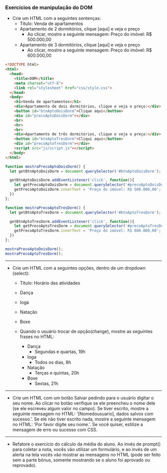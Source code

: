 ### Exercícios de manipulação do DOM


- Crie um HTML com a seguintes sentenças:
  - Título: Venda de apartamentos
  - Apartamento de 2 dormitórios, clique [aqui] e veja o preço
    - Ao clicar, mostre a seguinte mensagem: Preço do imóvel: R$ 500.000,00
  - Apartamento de 3 dormitórios, clique [aqui] e veja o preço
    - Ao clicar, mostre a seguinte mensagem: Preço do imóvel: R$ 600.000,00



```html
<!DOCTYPE html>
<html>
  <head>
    <title>DOM</title>
    <meta charset="utf-8">
    <link rel="stylesheet" href="css/style.css">
  </head>
  <body>
    <h1>Venda de apartamentos</h1>
    <div>Apartamento de dois dormitórios, clique e veja o preço:</div>
    <button id="btnAptoDoisDorm">Clique aqui</button>
    <div id="precoAptoDoisDorm"></div>
    <br>
    <hr>
    <br>
    <div>Apartamento de três dormitórios, clique e veja o preço:</div>
    <button id="btnAptoTresDorm">Cliqui aqui</button>
    <div id="precoAptoTresDorm"></div>
    <script src="js/script.js"></script>
  </body>
</html>
```

```js
function mostraPrecoAptoDoisDorm() {
  let getBtnAptoDoisDorm = document.querySelector('#btnAptoDoisDorm'); // variavel do botao

  getBtnAptoDoisDorm.addEventListener('click', function(){
    let getPrecoAptoDoisDorm = document.querySelector('#precoAptoDoisDorm');
    getPrecoAptoDoisDorm.innerText = 'Preço do imóvel: R$ 500.000,00';
  })
};

function mostraPrecoAptoTresDorm() {
  let getBtnAptoTresDorm = document.querySelector('#btnAptoTresDorm');

  getBtnAptoTresDorm.addEventListener('click', function(){
    let getPrecoAptoTresDorm = document.querySelector('#precoAptoTresDorm');
    getPrecoAptoTresDorm.innerText = 'Preço do imóvel: R$ 600.000,00';
  })
};

mostraPrecoAptoDoisDorm();
mostraPrecoAptoTresDorm();
```

***

- Crie um HTML com a seguintes opções, dentro de um dropdown (select):
  - Título: Horário das atividades
  - Dança
  - Ioga
  - Natação
  - Boxe

  - Quando o usuário trocar de opção(change), mostre as seguintes frases no HTML:
    - Dança
      - Segundas e quartas, 19h
    - Ioga
      - Todos os dias, 8h
    - Natação
      - Terças e quintas, 20h
    - Boxe
      - Sextas, 21h

***

- Crie um HTML com um botão Salvar pedindo para o usuário digitar o seu nome. Ao clicar no botão verifique se ele preencheu o nome dele (se ele escreveu algum valor no campo). Se tiver escrito, mostre a seguinte mensagem no HTML: '[Nomedousuario], dados salvos com sucesso.'. Se ele não tiver escrito nada, mostre a seguinte mensagem no HTML: 'Por favor digite seu nome.'. Se você quiser, estilize a mensagem de erro ou sucesso com CSS.

***

- Refatore o exercício do cálculo da média do aluno. Ao invés de prompt() para coletar a nota, vocês vão utilizar um formulário, e ao invés de um alerta na tela vocês vão mostrar as mensagens no HTML (pode ser feito sem a parte bônus, somente mostrando se o aluno foi aprovado ou reprovado).
